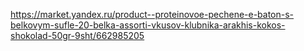 https://market.yandex.ru/product--proteinovoe-pechene-e-baton-s-belkovym-sufle-20-belka-assorti-vkusov-klubnika-arakhis-kokos-shokolad-50gr-9sht/662985205
